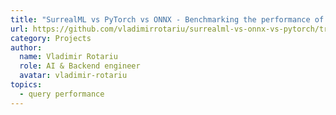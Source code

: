 ```yaml
---
title: "SurrealML vs PyTorch vs ONNX - Benchmarking the performance of SurrealML against PyTorch and ONNX - Vladimir Rotariu."
url: https://github.com/vladimirrotariu/surrealml-vs-onnx-vs-pytorch/tree/main
category: Projects
author:
  name: Vladimir Rotariu
  role: AI & Backend engineer
  avatar: vladimir-rotariu
topics:
  - query performance
---
```


